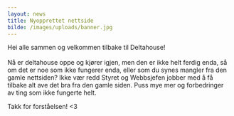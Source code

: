```yaml
---
layout: news
title: Nyopprettet nettside
bilde: /images/uploads/banner.jpg
---
```

Hei alle sammen og velkommen tilbake til Deltahouse!\
\
Nå er deltahouse oppe og kjører igjen, men den er ikke helt ferdig enda, så om det er noe som ikke fungerer enda, eller som du synes mangler fra den gamle nettsiden? Ikke vær redd Styret og Webbsjefen jobber med å få tilbake alt ave det bra fra den gamle siden. Puss mye mer og forbedringer av ting som ikke fungerte helt.

Takk for forståelsen! <3